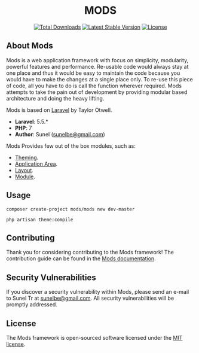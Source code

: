 <h1 align="center">MODS</h1>

<p align="center">
<a href="https://packagist.org/packages/mods/mods"><img src="https://poser.pugx.org/mods/mods/d/total.svg" alt="Total Downloads"></a>
<a href="https://packagist.org/packages/mods/mods"><img src="https://poser.pugx.org/mods/mods/v/stable.svg" alt="Latest Stable Version"></a>
<a href="https://packagist.org/packages/mods/mods"><img src="https://poser.pugx.org/mods/mods/license.svg" alt="License"></a>
</p>

## About Mods

Mods is a web application framework with focus on simplicity, modularity, powerful features and performance. Re-usable code would always stay at one place and thus it would be easy to maintain the code because you would have to make the changes at a single place only. To re-use this piece of code, all you have to do is call the function wherever required. Mods attempts to take the pain out of development by providing modular based architecture and doing the heavy lifting.

Mods is based on [Laravel](https://laravel.com/) by Taylor Otwell.

- **Laravel**: 5.5.*
- **PHP**: 7
- **Author**: Sunel (sunelbe@gmail.com)

Mods Provides few out of the box modules, such as:

- [Theming](https://mods.thehackerleague.com/docs/theme).
- [Application Area](https://mods.thehackerleague.com/docs/area).
- [Layout](https://mods.thehackerleague.com/docs/layout).
- [Module](https://mods.thehackerleague.com/docs/module).

## Usage

```
composer create-project mods/mods new dev-master

php artisan theme:compile

```


## Contributing

Thank you for considering contributing to the Mods framework! The contribution guide can be found in the [Mods documentation](http://mods.thehackerleague.com/docs/contributions).

## Security Vulnerabilities

If you discover a security vulnerability within Mods, please send an e-mail to Sunel Tr at sunelbe@gmail.com. All security vulnerabilities will be promptly addressed.

## License

The Mods framework is open-sourced software licensed under the [MIT license](http://opensource.org/licenses/MIT).
